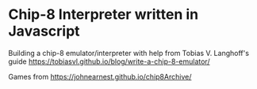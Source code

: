 # Chip-8 Interpreter written in Javascript
Building a chip-8 emulator/interpreter with help from Tobias V. Langhoff's guide
https://tobiasvl.github.io/blog/write-a-chip-8-emulator/

Games from https://johnearnest.github.io/chip8Archive/
